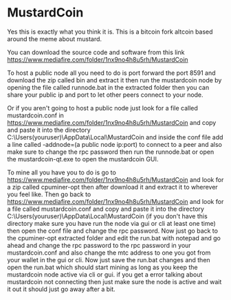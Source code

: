 # MustardCoin
Yes this is exactly what you think it is. This is a bitcoin fork altcoin based around the meme about mustard.

You can download the source code and software from this link https://www.mediafire.com/folder/1nx9no4h8u5rh/MustardCoin

To host a public node all you need to do is port forward the port 8591 and download the zip called bin and extract it then run the mustardcoin node by opening the file called runnode.bat in the extracted folder
then you can share your public ip and port to let other peers connect to your node.

Or if you aren't going to host a public node just look for a file called mustardcoin.conf in https://www.mediafire.com/folder/1nx9no4h8u5rh/MustardCoin and copy and paste it into 
the directory C:\Users\(youruser)\AppData\Local\MustardCoin and inside the conf file add a line called -addnode=(a public node ip:port) to connect to a peer and also make sure to change the rpc password then run the runnode.bat or open the mustardcoin-qt.exe to open the mustardcoin GUI.

To mine all you have you to do is go to https://www.mediafire.com/folder/1nx9no4h8u5rh/MustardCoin and look for a zip called cpuminer-opt
then after download it and extract it to wherever you feel like. Then go back to https://www.mediafire.com/folder/1nx9no4h8u5rh/MustardCoin
and look for a file called mustardcoin.conf and copy and paste it into the directory C:\Users\(youruser)\AppData\Local\MustardCoin
(if you don't have this directory make sure you have run the node via gui or cli at least one time) then open the conf file and change the
rpc password. Now just go back to the cpuminer-opt extracted folder and edit the run.bat with notepad and go ahead and change the rpc password 
to the rpc password in your mustardcoin.conf and also change the mtc address to one you got from your wallet in the gui or cli. Now just
save the run.bat changes and then open the run.bat which should start mining as long as you keep the mustardcoin node active via 
cli or gui. if you get a error talking about mustardcoin not connecting then just make sure the node is active and wait it out it should just
go away after a bit.
